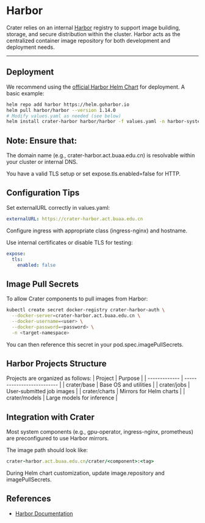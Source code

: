 # Harbor

Crater relies on an internal [Harbor](https://goharbor.io/) registry to support image building, storage, and secure distribution within the cluster. Harbor acts as the centralized container image repository for both development and deployment needs.

---

## Deployment

We recommend using the [official Harbor Helm Chart](https://github.com/goharbor/harbor-helm) for deployment. A basic example:

```bash
helm repo add harbor https://helm.goharbor.io
helm pull harbor/harbor --version 1.14.0
# Modify values.yaml as needed (see below)
helm install crater-harbor harbor/harbor -f values.yaml -n harbor-system --create-namespace
```

## Note: Ensure that:

The domain name (e.g., crater-harbor.act.buaa.edu.cn) is resolvable within your cluster or internal DNS.

You have a valid TLS setup or set expose.tls.enabled=false for HTTP.

## Configuration Tips
Set externalURL correctly in values.yaml:
```yaml
externalURL: https://crater-harbor.act.buaa.edu.cn
```
Configure ingress with appropriate class (ingress-nginx) and hostname.

Use internal certificates or disable TLS for testing:
```yaml
expose:
  tls:
    enabled: false
```

## Image Pull Secrets
To allow Crater components to pull images from Harbor:
```bash
kubectl create secret docker-registry crater-harbor-auth \
  --docker-server=crater-harbor.act.buaa.edu.cn \
  --docker-username=<user> \
  --docker-password=<password> \
  -n <target-namespace>
```
You can then reference this secret in your pod.spec.imagePullSecrets.

## Harbor Projects Structure
Projects are organized as follows:
| Project       | Purpose                    |
| ------------- | -------------------------- |
| crater/base   | Base OS and utilities      |
| crater/jobs   | User-submitted job images  |
| crater/charts | Mirrors for Helm charts    |
| crater/models | Large models for inference |

## Integration with Crater
Most system components (e.g., gpu-operator, ingress-nginx, prometheus) are preconfigured to use Harbor mirrors.

The image path should look like:
```ruby
crater-harbor.act.buaa.edu.cn/crater/<component>:<tag>
```
During Helm chart customization, update image.repository and imagePullSecrets.

## References
* [Harbor Documentation](https://goharbor.io/docs/)